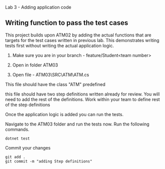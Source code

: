 
Lab 3 - Adding application code

<p> 

## <b>**Writing function to pass the test cases**</b>


This project builds upon ATM02 by adding the actual functions that are targets for the test cases written in previous lab. This demonstrates writing tests first without writing the actual application logic.

1. Make sure you are in your branch - feature/Student\<team number\>

2. Open in folder ATM03

3. Open file - ATM03\SRC\ATM\ATM.cs

This file should have the class "ATM" predefined 


this file should have two step definitions written already for review. You will need to add the rest of the definitions. Work within your team to define rest of the step definitions



Once the application logic is added you can run the tests.

Navigate to the ATM03 folder and run the tests now. Run the following commands.

```
dotnet test
```

Commit your changes
```
git add .
git commit -m "adding Step definitions"
```

